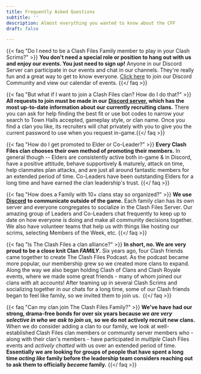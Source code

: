 ```yaml
---
title: Frequently Asked Questions
subtitle: ''
description: Almost everything you wanted to know about the CFF
draft: false

---
```

{{< faq "Do I need to be a Clash Files Family member to play in your Clash Scrims?" >}} **You don't need a special role or position to hang out with us and enjoy our events. You just need to sign up!** Anyone in our Discord Server can participate in our events and chat in our channels. They're really fun and a great way to get to know everyone. [Click here](http://discord.gg/clashfiles) to join our Discord Community and view our calendar of events.  {{</ faq >}}

{{< faq "But what if I want to join a Clash Files clan? How do I do that?" >}} **All requests to join must be made in our** [**Discord server**](http://discord.gg/clashfiles)**, which has the most up-to-date information about our currently recruiting clans.** There you can ask for help finding the best fit or use bot codes to narrow your search to Town Halls accepted, gameplay style, or clan name. Once you find a clan you like, its recruiters will chat privately with you to give you the current password to use when you request in-game.{{</ faq >}}

{{< faq "How do I get promoted to Elder or Co-Leader?" >}} **Every Clash Files clan chooses their own method of promoting their members.** In general though -- Elders are consistently active both in-game & in Discord, have a positive attitude, behave supportively & maturely, attack on time, help clanmates plan attacks, and are just all around fantastic members for an extended period of time. Co-Leaders have been outstanding Elders for a long time and have earned the clan leadership's trust.  {{</ faq >}}

{{< faq "How does a Family with 10+ clans stay so organized?" >}} **We use** [**Discord**](https://discordapp.com/) **to communicate outside of the game.** Each family clan has its own server and everyone congregates to socialize in the Clash Files Server. Our amazing group of Leaders and Co-Leaders chat frequently to keep up to date on how everyone is doing and make all community decisions together. We also have volunteer teams that help us with things like hosting our scrims, selecting Members of the Week, etc.   {{</ faq >}}

{{< faq "Is The Clash Files a clan alliance?" >}} ​**In short, no. We are very proud to be a close knit Clan _FAMILY_.** Six years ago, four Clash friends came together to create The Clash Files Podcast.​​ As the podcast became more popular, our membership grew so we created more clans to expand. Along the way we also began holding Clash of Clans and Clash Royale events, where we made some great friends - many of whom joined our clans with alt accounts! After teaming up in several Clash Scrims and socializing together in our chats for a long time, some of our Clash friends began to feel like family, so we invited them to join us. ​ {{</ faq >}}

{{< faq "Can my clan join The Clash Files Family?" >}} **We've have had our strong, drama-free bonds for over six years because _we are very selective in who we ask to join us,_ so we do not actively recruit new clans.** When we do consider adding a clan to our family, we look at well-established Clash Files clan members or community server members who - along with their clan's members - have participated in _multiple_ Clash Files events and _actively chatted_ with us over an extended period of time. **Essentially we are looking for groups of people that have spent a long time _acting like_ family before the leadership team considers reaching out to ask them to officially _become_ family.**
{{</ faq >}}
